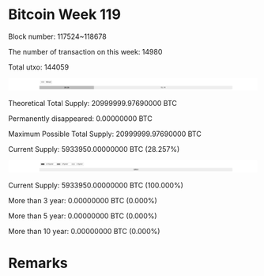 # Bitcoin Week 119

Block number: 117524~118678

The number of transaction on this week: 14980

Total utxo: 144059

![](../images/mined_week119.png)

Theoretical Total Supply: 20999999.97690000 BTC

Permanently disappeared: 0.00000000 BTC

Maximum Possible Total Supply: 20999999.97690000 BTC

Current Supply: 5933950.00000000 BTC (28.257%)

![](../images/year_week119.png)


Current Supply: 5933950.00000000 BTC (100.000%)

More than 3 year: 0.00000000 BTC (0.000%)

More than 5 year: 0.00000000 BTC (0.000%)

More than 10 year: 0.00000000 BTC (0.000%)

# Remarks

